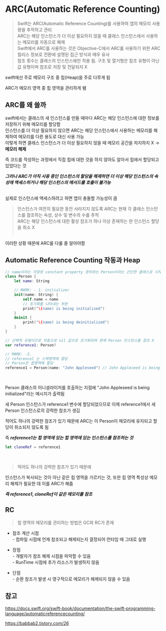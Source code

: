 # ARC(Automatic Reference Counting)

> Swift는 ARC(Automatic Reference Counting)를 사용하여 앱의 메모리 사용량을 추적하고 관리
> <br/>
> ARC는 해당 인스턴스가 더 이상 필요하지 않을 때 클래스 인스턴스에서 사용하는 메모리를 자동으로 해제
> <br/>
> Swift에서 ARC를 사용하는 것은 Objective-C에서 ARC를 사용하기 위한 ARC 릴리스 정보로 전환에 설명된 접근 방식과 매우 유사
> <br/>
> 참조 횟수는 클래스의 인스턴스에만 적용 됨. 구조 및 열거형은 참조 유형이 아닌 값 유형이며 참조로 저장 및 전달되지 X
> <br/>

swift에선 주로 메모리 구조 중 힙(Heap)을 주로 다루게 됨
<br/>

ARC가 메모리 영역 중 힙 영역을 관리하게 됌
<br/>

## ARC를 왜 쓸까

swift에서는 클래스의 새 인스턴스를 만들 때마다 ARC는 해당 인스턴스에 대한 정보를 저장하기 위해 메모리를 할당함
<br/>
인스턴스를 더 이상 필요하지 않으면 ARC는 해당 인스턴스에서 사용하는 메모리를 해제하여 메모리를 다른 용도로 대신 사용 가능
<br/>
이렇게 하면 클래스 인스턴스가 더 이상 필요하지 않을 때 메모리 공간을 차지하지 X -> **메모리 해제**
<br/>

즉 코드를 작성하는 과정에서 직접 힙에 대한 것을 하지 않아도 알아서 힙에서 할당되고 있었다는 것
<br/>

**_그러나 ARC가 아직 사용 중인 인스턴스의 할당을 해제하면 더 이상 해당 인스턴스의 속성에 액세스하거나 해당 인스턴스의 메서드를 호출이 불가능_**  
<br/>

실제로 인스턴스에 액세스하려고 하면 앱이 충돌할 가능성이 큼
<br/>

> 인스턴스가 여전히 필요한 동안 사라지지 않도록 ARC는 현재 각 클래스 인스턴스를 참조하는 속성, 상수 및 변수의 수를 추적
> <br/>
> ARC는 해당 인스턴스에 대한 활성 참조가 하나 이상 존재하는 한 인스턴스 할당을 취소 X
> <br/>
> <br/>

이러한 상황 때문에 ARC를 다룰 줄 알아야함
<br/>

## Automatic Reference Counting 작동과 Heap

```swift
// name이라는 저장된 constant property 정의하는 Person이라는 간단한 클래스로 시작
class Person {
    let name: String

    // MARK: - 1. initializer
    init(name: String) {
        self.name = name
        // 초기화를 나타내는 부분
        print("\(name) is being initialized")
    }
    deinit {
        print("\(name) is being deinitialized")
    }
}

// 선택적 유형이므로 자동으로 nil 값으로 초기화되며 현재 Person 인스턴스를 참조 X
var reference1: Person?

// MARK: -2.
// referencel 는 스택영역에 할당
// Person은 힙영역에 할당
reference1 = Person(name: "John Appleseed") // John Appleseed is being initialized
```

<br/>

Person 클래스의 이니셜라이저를 호출하는 지점에 "John Appleseed is being initialized"라는 메시지가 출력됨
<br/>

새 Person 인스턴스가 reference1 변수에 할당되었으므로 이제 reference1에서 새 Person 인스턴스로의 강력한 참조가 생김
<br/>

적어도 하나의 강력한 참조가 있기 때문에 ARC는 이 Person이 메모리에 유지되고 할당이 취소되지 않도록 됨
<br/>

즉 **_reference1는 힙 영역에 있는 힙 영역에 있는 인스턴스를 참조하는 것_**
<br/>

```swift
let cloneRef = reference1
```

<br/>

> 적어도 하나의 강력한 참조가 있기 때문에
> <br/>

인스턴스가 복사되는 것이 아닌 같은 힙 영역을 가르키는 것, 또한 힙 영역 특성상 메모리 해제가 필요한 데 이를 ARC가 해줌
<br/>

**_즉 reference1, cloneRef이 같은 메모리를 참조_**
<br/>

## RC

> 힙 영역의 메모리를 관리하는 방법은 GC와 RC가 존재
> <br/>

- 참조 계산 시점
  <br/> - 컴파일 시점에 언제 참조되고 해제되는지 결정되어 런타임 때 그대로 실행
  <br/>

- 장점
  <br/> - 개발자가 참조 해제 시점을 파악할 수 있음
  <br/> - RunTime 시점에 추가 리소스가 발생하지 않음
  <br/>

- 단점
  <br/> - 순환 참조가 발생 시 영구적으로 메모리가 해제되지 않을 수 있음
  <br/>

## 참고

https://docs.swift.org/swift-book/documentation/the-swift-programming-language/automaticreferencecounting/
<br/>

https://babbab2.tistory.com/26
<br/>
